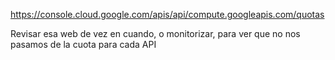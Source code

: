 https://console.cloud.google.com/apis/api/compute.googleapis.com/quotas

Revisar esa web de vez en cuando, o monitorizar, para ver que no nos pasamos de la cuota para cada API
